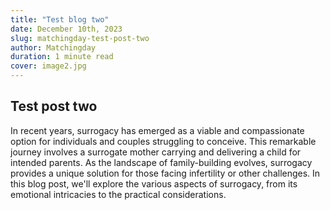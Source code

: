 ```yaml
---
title: "Test blog two"
date: December 10th, 2023
slug: matchingday-test-post-two
author: Matchingday
duration: 1 minute read
cover: image2.jpg
---
```


## Test post two

In recent years, surrogacy has emerged as a viable and compassionate option for individuals and couples struggling to conceive. This remarkable journey involves a surrogate mother carrying and delivering a child for intended parents. As the landscape of family-building evolves, surrogacy provides a unique solution for those facing infertility or other challenges. In this blog post, we'll explore the various aspects of surrogacy, from its emotional intricacies to the practical considerations.